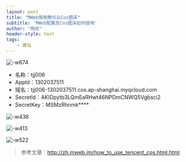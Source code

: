 ```yaml
---
layout: post
title: "MWeb使用腾讯云Cos图床"
subtitle: 'MWeb配置及Cos图床如何使用'
author: "陶叔"
header-style: text
tags:
    - 建站
---
```


![-w674](https://tjj006-1302037511.cos.ap-shanghai.myqcloud.com/2020/05/05/15886610215721.jpg)

- 名称：tjj006
- AppId：1302037511
- 域名：tjj006-1302037511.cos.ap-shanghai.myqcloud.com
- SecretId：AKIDpytb3LQmEaRHwt46NPDmCNWQ5Vgbsci2
- SecretKey：MSMzRhnmk****

![-w436](https://tjj006-1302037511.cos.ap-shanghai.myqcloud.com/2020/05/05/15886616404158.jpg)

![-w413](https://tjj006-1302037511.cos.ap-shanghai.myqcloud.com/2020/05/05/15886616911544.jpg)

![-w522](https://tjj006-1302037511.cos.ap-shanghai.myqcloud.com/2020/05/05/15886617517260.jpg)

> 参考文章：http://zh.mweb.im/how_to_use_tencent_cos.html.html
